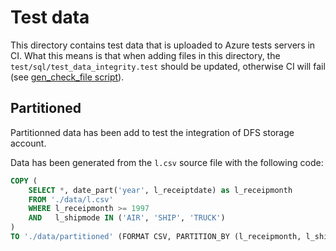 # Test data

This directory contains test data that is uploaded to Azure tests servers in CI. What this means is that when adding
files in this directory, the `test/sql/test_data_integrity.test` should be updated, otherwise CI will fail (see [gen_check_file script](../scripts/gen_check_file.sh)).

## Partitioned

Partitionned data has been add to test the integration of DFS storage account.

Data has been generated from the `l.csv` source file with the following code:

```sql
COPY (
    SELECT *, date_part('year', l_receiptdate) as l_receipmonth
    FROM './data/l.csv'
    WHERE l_receipmonth >= 1997
    AND   l_shipmode IN ('AIR', 'SHIP', 'TRUCK')
)
TO './data/partitioned' (FORMAT CSV, PARTITION_BY (l_receipmonth, l_shipmode), OVERWRITE_OR_IGNORE 1);
```
